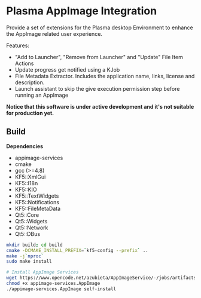 # Plasma AppImage Integration

Provide a set of extensions for the Plasma desktop Environment to enhance the AppImage related user experience.

Features:
- "Add to Launcher",  "Remove from Launcher" and "Update" File Item Actions
- Update progress get notified using a KJob
- File Metadata Extractor. Includes the application name, links, license and description.
- Launch assistant to skip the give execution permission step before running an AppImage

**Notice that this software is under active development and it's not suitable for production yet.**


## Build
**Dependencies**
- appimage-services
- cmake
- gcc (>=4.8)
- KF5::XmlGui 
- KF5::I18n 
- KF5::KIO 
- KF5::TextWidgets
- KF5::Notifications
- KF5::FileMetaData
- Qt5::Core
- Qt5::Widgets
- Qt5::Network
- Qt5::DBus

```bash
mkdir build; cd build
cmake -DCMAKE_INSTALL_PREFIX=`kf5-config --prefix` ..
make -j`nproc`
sudo make install

# Install AppImage Services
wget https://www.opencode.net/azubieta/AppImageService/-/jobs/artifacts/master/raw/appimage-services-x86_64.AppImage?job=build:AppImage -O appimage-services.AppImage
chmod +x appimage-services.AppImage
./appimage-services.AppImage self-install
```
